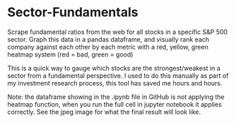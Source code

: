 # Sector-Fundamentals

Scrape fundamental ratios from the web for all stocks in a specific S&P 500 sector.
Graph this data in a pandas dataframe, and visually rank each company against each other by each metric with a red, yellow, green heatmap system (red = bad, green = good)

This is a quick way to gauge which stocks are the strongest/weakest in a sector from a fundamental perspective. 
I used to do this manually as part of my investment research process, this tool has saved me hours and hours. 

Note: the dataframe showing in the .ipynb file in GitHub is not applying the heatmap function, when you run the full cell in jupyter notebook it applies correctly. See the jpeg image for what the final result will look like.
